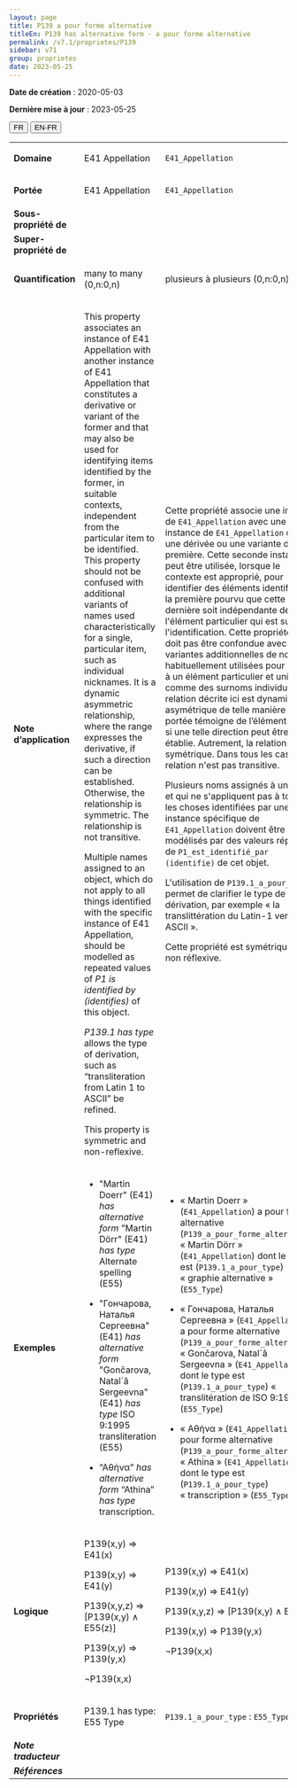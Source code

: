 ```yaml
---
layout: page
title: P139 a pour forme alternative
titleEn: P139 has alternative form - a pour forme alternative
permalink: /v7.1/proprietes/P139
sidebar: v71
group: proprietes
date: 2023-05-25
---
```


**Date de création** : 2020-05-03

**Dernière mise à jour** : 2023-05-25

<div class="lang-buttons">
 <button id="fr" class="activate">FR</button>
 <button id="en-fr">EN-FR</button>
</div>

<table>
<tbody>
<tr>
<td><strong>Domaine</strong></td>
<td class="en">
<p>E41 Appellation</p>
</td>
<td>
<p><code class="language-plaintext highlighter-rouge">E41_Appellation</code> </p>
</td>
</tr>
<tr>
<td><strong>Portée</strong></td>
<td class="en">
<p>E41 Appellation</p>
</td>
<td>
<p><code class="language-plaintext highlighter-rouge">E41_Appellation</code> </p>
</td>
</tr>
<tr>
<td><strong>Sous-propriété de</strong></td>
<td class="en">
</td>
<td>
</td>
</tr>
<tr>
<td><strong>Super-propriété de</strong></td>
<td class="en">
</td>
<td>
</td>
</tr>
<tr>
<td><strong>Quantification</strong></td>
<td class="en">
<p>many to many (0,n:0,n)</p>
</td>
<td>
<p>plusieurs à plusieurs (0,n:0,n)</p>
</td>
</tr>
<tr>
<td><strong>Note d’application</strong></td>
<td class="en">
<p>This property associates an instance of E41 Appellation with another instance of E41 Appellation that constitutes a derivative or variant of the former and that may also be used for identifying items identified by the former, in suitable contexts, independent from the particular item to be identified. This property should not be confused with additional variants of names used characteristically for a single, particular item, such as individual nicknames. It is a dynamic asymmetric relationship, where the range expresses the derivative, if such a direction can be established. Otherwise, the relationship is symmetric. The relationship is not transitive.</p>
<p>Multiple names assigned to an object, which do not apply to all things identified with the specific instance of E41 Appellation, should be modelled as repeated values of <em>P1 is identified by (identifies) </em>of this object.</p>
<p><em>P139.1 has type </em>allows the type of derivation, such as “transliteration from Latin 1 to ASCII” be refined.</p>
<p>This property is symmetric and non-reflexive. </p>
</td>
<td>
<p>Cette propriété associe une instance de <code class="language-plaintext highlighter-rouge">E41_Appellation</code> avec une autre instance de <code class="language-plaintext highlighter-rouge">E41_Appellation</code> qui est une dérivée ou une variante de la première. Cette seconde instance peut être utilisée, lorsque le contexte est approprié, pour identifier des éléments identifiés par la première pourvu que cette dernière soit indépendante de l'élément particulier qui est sujet de l'identification. Cette propriété ne doit pas être confondue avec des variantes additionnelles de noms habituellement utilisées pour référer à un élément particulier et unique comme des surnoms individuels. La relation décrite ici est dynamique et asymétrique de telle manière que la portée témoigne de l’élément dérivé si une telle direction peut être établie. Autrement, la relation est symétrique. Dans tous les cas, la relation n'est pas transitive. </p>
<p>Plusieurs noms assignés à un objet et qui ne s'appliquent pas à toutes les choses identifiées par une instance spécifique de <code class="language-plaintext highlighter-rouge">E41_Appellation</code> doivent être modélisés par des valeurs répétées de <code class="language-plaintext highlighter-rouge">P1_est_identifié_par (identifie)</code> de cet objet. </p>
<p>L'utilisation de <code class="language-plaintext highlighter-rouge">P139.1_a_pour_type</code> permet de clarifier le type de la dérivation, par exemple « la translittération du Latin-1 vers ASCII ». </p>
<p>Cette propriété est symétrique et non réflexive. </p>
</td>
</tr>
<tr>
<td><strong>Exemples</strong></td>
<td class="en">
<ul>
<li><p>"Martin Doerr" (E41) <em>has alternative form</em> "Martin Dörr" (E41) <em>has type</em> Alternate spelling (E55)</p>
</li>
<li><p>"Гончарова, Наталья Сергеевна" (E41) <em>has alternative form</em> "Gončarova, Natal´â Sergeevna" (E41) <em>has type</em> ISO 9:1995 transliteration (E55)</p>
</li>
<li><p>“Αθήνα” <em>has alternative form</em> “Athina” <em>has type</em> transcription.</p>
</li>
</ul>
</td>
<td>
<ul>
<li><p>« Martin Doerr » (<code class="language-plaintext highlighter-rouge">E41_Appellation</code>) a pour forme alternative (<code class="language-plaintext highlighter-rouge">P139_a_pour_forme_alternative</code>) « Martin Dörr » (<code class="language-plaintext highlighter-rouge">E41_Appellation</code>) dont le type est (<code class="language-plaintext highlighter-rouge">P139.1_a_pour_type</code>) « graphie alternative » (<code class="language-plaintext highlighter-rouge">E55_Type</code>)</p>
</li>
<li><p>« Гончарова, Наталья Сергеевна » (<code class="language-plaintext highlighter-rouge">E41_Appellation</code>) a pour forme alternative (<code class="language-plaintext highlighter-rouge">P139_a_pour_forme_alternative</code>) « Gončarova, Natal´â Sergeevna » (<code class="language-plaintext highlighter-rouge">E41_Appellation</code>) dont le type est (<code class="language-plaintext highlighter-rouge">P139.1_a_pour_type</code>) « translitération de ISO 9:1995 » (<code class="language-plaintext highlighter-rouge">E55_Type</code>)</p>
</li>
<li><p>« Αθήνα » (<code class="language-plaintext highlighter-rouge">E41_Appellation</code>) a pour forme alternative (<code class="language-plaintext highlighter-rouge">P139_a_pour_forme_alternative</code>) « Athina » (<code class="language-plaintext highlighter-rouge">E41_Appellation</code>) dont le type est (<code class="language-plaintext highlighter-rouge">P139.1_a_pour_type</code>) « transcription » (<code class="language-plaintext highlighter-rouge">E55_Type</code>)</p>
</li>
</ul>
</td>
</tr>
<tr>
<td><strong>Logique</strong></td>
<td class="en">
<p>P139(x,y) ⇒ E41(x)</p>
<p>P139(x,y) ⇒ E41(y)</p>
<p>P139(x,y,z) ⇒ [P139(x,y) ∧ E55(z)]</p>
<p>P139(x,y) ⇒ P139(y,x)</p>
<p>¬P139(x,x)</p>
</td>
<td>
<p>P139(x,y) ⇒ E41(x)</p>
<p>P139(x,y) ⇒ E41(y)</p>
<p>P139(x,y,z) ⇒ [P139(x,y) ∧ E55(z)]</p>
<p>P139(x,y) ⇒ P139(y,x)</p>
<p>¬P139(x,x)</p>
</td>
</tr>
<tr>
<td><strong>Propriétés</strong></td>
<td class="en">
<p>P139.1 has type: E55 Type</p>
</td>
<td>
<p><code class="language-plaintext highlighter-rouge">P139.1_a_pour_type</code> : <code class="language-plaintext highlighter-rouge">E55_Type</code></p>
</td>
</tr>
<tr>
<td><strong><em>Note traducteur</em></strong></td>
<td colspan="2">
</td>
</tr>
<tr>
<td><strong><em>Références</em></strong></td>
<td colspan="2">
</td>
</tr>
</tbody>
</table>
